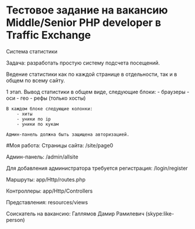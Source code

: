 # Тестовое задание на вакансию Middle/Senior PHP developer в Traffic Exchange

Система статистики

Задача: разработать простую систему подсчета посещений.

Ведение статистики как по каждой странице в отдельности, так и в общем по всему сайту.


1 этап.
	Вывод статистики в общем виде, следующие блоки:
		- браузеры
		- оси
		- гео
		- рефы (только хосты)

	В каждом блоке следующие колонки:
		- хиты
		- уники по ip
		- уники по кукам

	Админ-панель должна быть защищена авторизацией.

#Моя работа:
Страницы сайта: /site/page0

Админ-панель: /admin/allsite

Для добавления администратора требуется регистрация: /login/register


Маршруты:
app/Http/routes.php

Контроллеры:
app/Http/Controllers

Представления:
resources/views


Соискатель на вакансию: Галлямов Дамир Рамилевич (skype:like-person)
